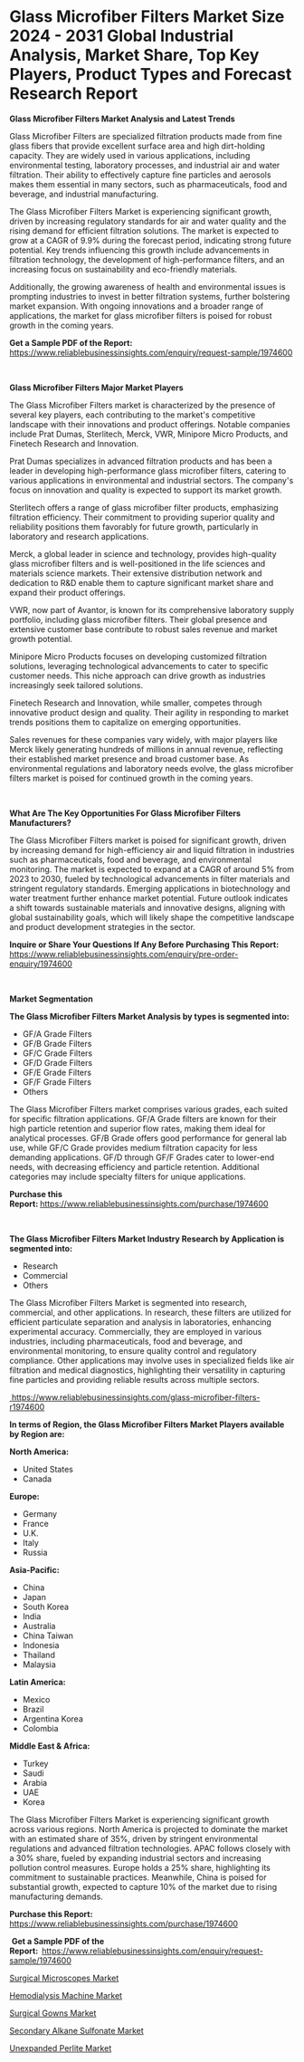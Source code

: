 <p><h1>Glass Microfiber Filters Market Size 2024 - 2031 Global Industrial Analysis, Market Share, Top Key Players, Product Types and Forecast Research Report</h1></p><p><strong>Glass Microfiber Filters Market Analysis and Latest Trends</strong></p>
<p><p>Glass Microfiber Filters are specialized filtration products made from fine glass fibers that provide excellent surface area and high dirt-holding capacity. They are widely used in various applications, including environmental testing, laboratory processes, and industrial air and water filtration. Their ability to effectively capture fine particles and aerosols makes them essential in many sectors, such as pharmaceuticals, food and beverage, and industrial manufacturing.</p><p>The Glass Microfiber Filters Market is experiencing significant growth, driven by increasing regulatory standards for air and water quality and the rising demand for efficient filtration solutions. The market is expected to grow at a CAGR of 9.9% during the forecast period, indicating strong future potential. Key trends influencing this growth include advancements in filtration technology, the development of high-performance filters, and an increasing focus on sustainability and eco-friendly materials. </p><p>Additionally, the growing awareness of health and environmental issues is prompting industries to invest in better filtration systems, further bolstering market expansion. With ongoing innovations and a broader range of applications, the market for glass microfiber filters is poised for robust growth in the coming years.</p></p>
<p><strong>Get a Sample PDF of the Report:&nbsp;</strong> <a href="https://www.reliablebusinessinsights.com/enquiry/request-sample/1974600?utm_campaign=1138&utm_medium=2&utm_source=Github&utm_content=ia&utm_term=08112024&utm_id=glass-microfiber-filters">https://www.reliablebusinessinsights.com/enquiry/request-sample/1974600</a></p>
<p>&nbsp;</p>
<p><strong>Glass Microfiber Filters Major Market Players</strong></p>
<p><p>The Glass Microfiber Filters market is characterized by the presence of several key players, each contributing to the market's competitive landscape with their innovations and product offerings. Notable companies include Prat Dumas, Sterlitech, Merck, VWR, Minipore Micro Products, and Finetech Research and Innovation. </p><p>Prat Dumas specializes in advanced filtration products and has been a leader in developing high-performance glass microfiber filters, catering to various applications in environmental and industrial sectors. The company's focus on innovation and quality is expected to support its market growth.</p><p>Sterlitech offers a range of glass microfiber filter products, emphasizing filtration efficiency. Their commitment to providing superior quality and reliability positions them favorably for future growth, particularly in laboratory and research applications.</p><p>Merck, a global leader in science and technology, provides high-quality glass microfiber filters and is well-positioned in the life sciences and materials science markets. Their extensive distribution network and dedication to R&D enable them to capture significant market share and expand their product offerings.</p><p>VWR, now part of Avantor, is known for its comprehensive laboratory supply portfolio, including glass microfiber filters. Their global presence and extensive customer base contribute to robust sales revenue and market growth potential.</p><p>Minipore Micro Products focuses on developing customized filtration solutions, leveraging technological advancements to cater to specific customer needs. This niche approach can drive growth as industries increasingly seek tailored solutions.</p><p>Finetech Research and Innovation, while smaller, competes through innovative product design and quality. Their agility in responding to market trends positions them to capitalize on emerging opportunities.</p><p>Sales revenues for these companies vary widely, with major players like Merck likely generating hundreds of millions in annual revenue, reflecting their established market presence and broad customer base. As environmental regulations and laboratory needs evolve, the glass microfiber filters market is poised for continued growth in the coming years.</p></p>
<p>&nbsp;</p>
<p><strong>What Are The Key Opportunities For Glass Microfiber Filters Manufacturers?</strong></p>
<p><p>The Glass Microfiber Filters market is poised for significant growth, driven by increasing demand for high-efficiency air and liquid filtration in industries such as pharmaceuticals, food and beverage, and environmental monitoring. The market is expected to expand at a CAGR of around 5% from 2023 to 2030, fueled by technological advancements in filter materials and stringent regulatory standards. Emerging applications in biotechnology and water treatment further enhance market potential. Future outlook indicates a shift towards sustainable materials and innovative designs, aligning with global sustainability goals, which will likely shape the competitive landscape and product development strategies in the sector.</p></p>
<p><strong>Inquire or Share Your Questions If Any Before Purchasing This Report:</strong> <a href="https://www.reliablebusinessinsights.com/enquiry/pre-order-enquiry/1974600?utm_campaign=1138&utm_medium=2&utm_source=Github&utm_content=ia&utm_term=08112024&utm_id=glass-microfiber-filters">https://www.reliablebusinessinsights.com/enquiry/pre-order-enquiry/1974600</a></p>
<p>&nbsp;</p>
<p><strong>Market Segmentation</strong></p>
<p><strong>The Glass Microfiber Filters Market Analysis by types is segmented into:</strong></p>
<p><ul><li>GF/A Grade Filters</li><li>GF/B Grade Filters</li><li>GF/C Grade Filters</li><li>GF/D Grade Filters</li><li>GF/E Grade Filters</li><li>GF/F Grade Filters</li><li>Others</li></ul></p>
<p><p>The Glass Microfiber Filters market comprises various grades, each suited for specific filtration applications. GF/A Grade filters are known for their high particle retention and superior flow rates, making them ideal for analytical processes. GF/B Grade offers good performance for general lab use, while GF/C Grade provides medium filtration capacity for less demanding applications. GF/D through GF/F Grades cater to lower-end needs, with decreasing efficiency and particle retention. Additional categories may include specialty filters for unique applications.</p></p>
<p><strong>Purchase this Report:&nbsp;</strong><a href="https://www.reliablebusinessinsights.com/purchase/1974600?utm_campaign=1138&utm_medium=2&utm_source=Github&utm_content=ia&utm_term=08112024&utm_id=glass-microfiber-filters">https://www.reliablebusinessinsights.com/purchase/1974600</a></p>
<p>&nbsp;</p>
<p><strong>The Glass Microfiber Filters Market Industry Research by Application is segmented into:</strong></p>
<p><ul><li>Research</li><li>Commercial</li><li>Others</li></ul></p>
<p><p>The Glass Microfiber Filters Market is segmented into research, commercial, and other applications. In research, these filters are utilized for efficient particulate separation and analysis in laboratories, enhancing experimental accuracy. Commercially, they are employed in various industries, including pharmaceuticals, food and beverage, and environmental monitoring, to ensure quality control and regulatory compliance. Other applications may involve uses in specialized fields like air filtration and medical diagnostics, highlighting their versatility in capturing fine particles and providing reliable results across multiple sectors.</p></p>
<p><a href="https://www.reliablebusinessinsights.com/glass-microfiber-filters-r1974600?utm_campaign=1138&utm_medium=2&utm_source=Github&utm_content=ia&utm_term=08112024&utm_id=glass-microfiber-filters">&nbsp;https://www.reliablebusinessinsights.com/glass-microfiber-filters-r1974600</a></p>
<p><strong>In terms of Region, the Glass Microfiber Filters Market Players available by Region are:</strong></p>
<p>
    <p> <strong> North America: </strong>
        <ul>
            <li>United States</li>
            <li>Canada</li>
        </ul>
        </p> 
    <p> <strong> Europe: </strong>
        <ul>
            <li>Germany</li>
            <li>France</li>
            <li>U.K.</li>
            <li>Italy</li>
            <li>Russia</li>
        </ul>
        </p> 
    <p> <strong> Asia-Pacific: </strong>
        <ul>
            <li>China</li>
            <li>Japan</li>
            <li>South Korea</li>
            <li>India</li>
            <li>Australia</li>
            <li>China Taiwan</li>
            <li>Indonesia</li>
            <li>Thailand</li>
            <li>Malaysia</li>
        </ul>
        </p> 
    <p> <strong> Latin America: </strong>
        <ul>
            <li>Mexico</li>
            <li>Brazil</li>
            <li>Argentina Korea</li>
            <li>Colombia</li>
        </ul>
        </p> 
    <p> <strong> Middle East & Africa: </strong>
        <ul>
            <li>Turkey</li>
            <li>Saudi</li>
            <li>Arabia</li>
            <li>UAE</li>
            <li>Korea</li>
        </ul>
    </p>
    </p>
<p><p>The Glass Microfiber Filters Market is experiencing significant growth across various regions. North America is projected to dominate the market with an estimated share of 35%, driven by stringent environmental regulations and advanced filtration technologies. APAC follows closely with a 30% share, fueled by expanding industrial sectors and increasing pollution control measures. Europe holds a 25% share, highlighting its commitment to sustainable practices. Meanwhile, China is poised for substantial growth, expected to capture 10% of the market due to rising manufacturing demands.</p></p>
<p><strong>Purchase this Report: </strong><a href="https://www.reliablebusinessinsights.com/purchase/1974600?utm_campaign=1138&utm_medium=2&utm_source=Github&utm_content=ia&utm_term=08112024&utm_id=glass-microfiber-filters">https://www.reliablebusinessinsights.com/purchase/1974600</a></p>
<p>&nbsp;<strong>Get a Sample PDF of the Report:&nbsp;&nbsp;</strong><a href="https://www.reliablebusinessinsights.com/enquiry/request-sample/1974600?utm_campaign=1138&utm_medium=2&utm_source=Github&utm_content=ia&utm_term=08112024&utm_id=glass-microfiber-filters">https://www.reliablebusinessinsights.com/enquiry/request-sample/1974600</a></p>
<p><strong></strong></p>
<p><p><a href="https://issuu.com/reportprime-2/docs/surgical-microscopes-market-size-20_20e3d1833a26e7?utm_campaign=1138&utm_medium=2&utm_source=Github&utm_content=ia&utm_term=08112024&utm_id=glass-microfiber-filters">Surgical Microscopes Market</a></p><p><a href="https://issuu.com/reportprime-2/docs/hemodialysis-machine-market-size-20_a7b560cb67c475?utm_campaign=1138&utm_medium=2&utm_source=Github&utm_content=ia&utm_term=08112024&utm_id=glass-microfiber-filters">Hemodialysis Machine Market</a></p><p><a href="https://issuu.com/reportprime-2/docs/surgical-gowns-market-size-2030.ppt_36b15997d604b7?utm_campaign=1138&utm_medium=2&utm_source=Github&utm_content=ia&utm_term=08112024&utm_id=glass-microfiber-filters">Surgical Gowns Market</a></p><p><a href="https://github.com/mynearvphamillwd7/Market-Research-Report-List-1/blob/main/secondary-alkane-sulfonate-market.md?utm_campaign=1138&utm_medium=2&utm_source=Github&utm_content=ia&utm_term=08112024&utm_id=glass-microfiber-filters">Secondary Alkane Sulfonate Market</a></p><p><a href="https://github.com/khloet8sawender/Market-Research-Report-List-1/blob/main/unexpanded-perlite-market.md?utm_campaign=1138&utm_medium=2&utm_source=Github&utm_content=ia&utm_term=08112024&utm_id=glass-microfiber-filters">Unexpanded Perlite Market</a></p></p>